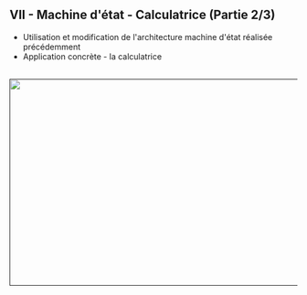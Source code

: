 <h2 dir="auto" id="h_2854273072201655104592732"><strong>VII - Machine d'&eacute;tat - Calculatrice&nbsp;(Partie 2/3)</strong></h2>

<ul dir="auto">
<li>Utilisation et modification de l'architecture machine d'&eacute;tat r&eacute;alis&eacute;e pr&eacute;c&eacute;demment</li>
<li>Application concr&egrave;te - la calculatrice</li>
</ul>

<p dir="auto"></p>
<p>&nbsp;<a href=""><img src="Chapitre VI Youtube.png" width="640" height="362" alt="" style="display: block; margin-left: auto; margin-right: auto;" /></a></p>
